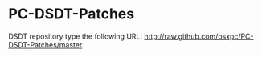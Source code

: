 # PC-DSDT-Patches
DSDT repository
type the following URL: http://raw.github.com/osxpc/PC-DSDT-Patches/master
